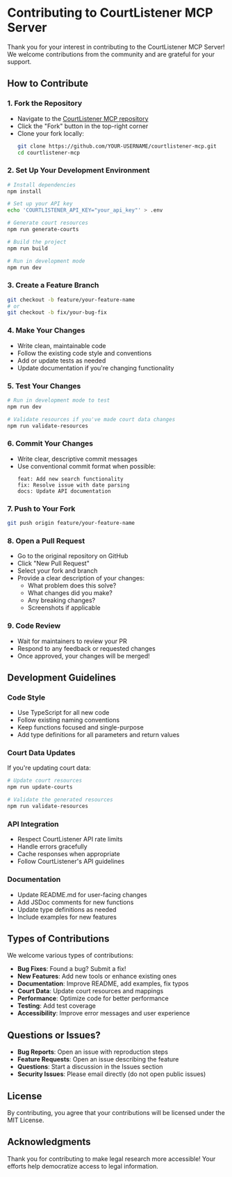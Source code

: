 # Contributing to CourtListener MCP Server

Thank you for your interest in contributing to the CourtListener MCP Server! We welcome contributions from the community and are grateful for your support.

## How to Contribute

### 1. Fork the Repository
- Navigate to the [CourtListener MCP repository](https://github.com/yourusername/courtlistener-mcp)
- Click the "Fork" button in the top-right corner
- Clone your fork locally:
  ```bash
  git clone https://github.com/YOUR-USERNAME/courtlistener-mcp.git
  cd courtlistener-mcp
  ```

### 2. Set Up Your Development Environment
```bash
# Install dependencies
npm install

# Set up your API key
echo 'COURTLISTENER_API_KEY="your_api_key"' > .env

# Generate court resources
npm run generate-courts

# Build the project
npm run build

# Run in development mode
npm run dev
```

### 3. Create a Feature Branch
```bash
git checkout -b feature/your-feature-name
# or
git checkout -b fix/your-bug-fix
```

### 4. Make Your Changes
- Write clean, maintainable code
- Follow the existing code style and conventions
- Add or update tests as needed
- Update documentation if you're changing functionality

### 5. Test Your Changes
```bash
# Run in development mode to test
npm run dev

# Validate resources if you've made court data changes
npm run validate-resources
```

### 6. Commit Your Changes
- Write clear, descriptive commit messages
- Use conventional commit format when possible:
  ```
  feat: Add new search functionality
  fix: Resolve issue with date parsing
  docs: Update API documentation
  ```

### 7. Push to Your Fork
```bash
git push origin feature/your-feature-name
```

### 8. Open a Pull Request
- Go to the original repository on GitHub
- Click "New Pull Request"
- Select your fork and branch
- Provide a clear description of your changes:
  - What problem does this solve?
  - What changes did you make?
  - Any breaking changes?
  - Screenshots if applicable

### 9. Code Review
- Wait for maintainers to review your PR
- Respond to any feedback or requested changes
- Once approved, your changes will be merged!

## Development Guidelines

### Code Style
- Use TypeScript for all new code
- Follow existing naming conventions
- Keep functions focused and single-purpose
- Add type definitions for all parameters and return values

### Court Data Updates
If you're updating court data:
```bash
# Update court resources
npm run update-courts

# Validate the generated resources
npm run validate-resources
```

### API Integration
- Respect CourtListener API rate limits
- Handle errors gracefully
- Cache responses when appropriate
- Follow CourtListener's API guidelines

### Documentation
- Update README.md for user-facing changes
- Add JSDoc comments for new functions
- Update type definitions as needed
- Include examples for new features

## Types of Contributions

We welcome various types of contributions:

- **Bug Fixes**: Found a bug? Submit a fix!
- **New Features**: Add new tools or enhance existing ones
- **Documentation**: Improve README, add examples, fix typos
- **Court Data**: Update court resources and mappings
- **Performance**: Optimize code for better performance
- **Testing**: Add test coverage
- **Accessibility**: Improve error messages and user experience

## Questions or Issues?

- **Bug Reports**: Open an issue with reproduction steps
- **Feature Requests**: Open an issue describing the feature
- **Questions**: Start a discussion in the Issues section
- **Security Issues**: Please email directly (do not open public issues)

## License

By contributing, you agree that your contributions will be licensed under the MIT License.

## Acknowledgments

Thank you for contributing to make legal research more accessible! Your efforts help democratize access to legal information.